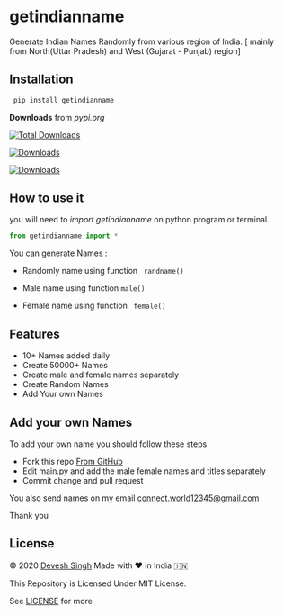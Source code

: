 # getindianname
Generate Indian Names Randomly from various region of India.
[ mainly from North(Uttar Pradesh) and West (Gujarat - Punjab) region]

## Installation
``` python
 pip install getindianname 
```
**Downloads** from *pypi.org*

[![Total Downloads](https://pepy.tech/badge/getindianname)](https://pepy.tech/project/getindianname)

[![Downloads](https://pepy.tech/badge/getindianname/week)](https://pepy.tech/project/getindianname)

[![Downloads](https://pepy.tech/badge/getindianname/month)](https://pepy.tech/project/getindianname)
## How to use it
you will need to *_import getindianname_* on python program or terminal.
``` python
from getindianname import *
```
You can generate Names :
- Randomly name
using function ``` randname()```

- Male name
using function ``` male() ```

- Female name
 using function ``` female()```

## Features
- 10+ Names added daily
- Create 50000+ Names
- Create male and female names separately
- Create Random Names
- Add Your own Names

## Add your own Names
To add your own name you should follow these steps
- Fork this repo [From GitHub](https://github.com/devesh7272/getindianname)
- Edit main.py and add the male female names and titles separately
- Commit change and pull request

You also send names on my email 
connect.world12345@gmail.com

Thank you

## License
© 2020 [Devesh Singh](https://www.facebook.com/devesh790)
Made with ❤ in India 🇮🇳

This Repository is Licensed Under MIT License.

See [LICENSE](https://github.com/devesh7272/getindianname/blob/main/LICENSE) for more
